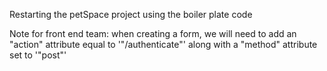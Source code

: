 Restarting the petSpace project using the boiler plate code

Note for front end team: when creating a form, we will need to add an "action" attribute equal to '"/authenticate"' along with a "method" attribute set to '"post"'